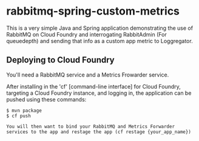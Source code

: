 # rabbitmq-spring-custom-metrics

This is a very simple Java and Spring application demonstrating the use of RabbitMQ on Cloud Foundry and interrogating RabbitAdmin (For queuedepth) and sending that info as a custom app metric to Loggregator.

## Deploying to Cloud Foundry ##

You'll need a RabbitMQ service and a Metrics Frowarder service.

After installing in the 'cf' [command-line interface] for Cloud Foundry, targeting a Cloud Foundry instance, and logging in, the application can be pushed using these commands:

    $ mvn package
    $ cf push
    
    You will then want to bind your RabbitMQ and Metrics Forwarder services to the app and restage the app (cf restage {your_app_name})
    
